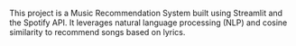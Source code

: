 This project is a Music Recommendation System built using Streamlit and the Spotify API. It leverages natural language processing (NLP) and cosine similarity to recommend songs based on lyrics.
